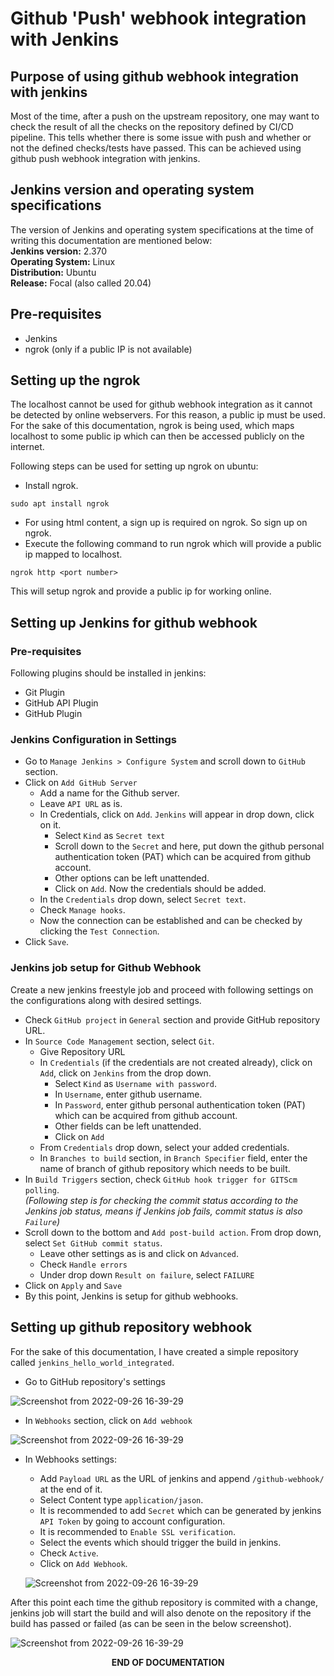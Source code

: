 # Github 'Push' webhook integration with Jenkins
## Purpose of using github webhook integration with jenkins
Most of the time, after a push on the upstream repository, one may want to check the result of all the checks on the repository defined by CI/CD pipeline. This tells whether there is some issue with push and whether or not the defined checks/tests have passed. This can be achieved using github push webhook integration with jenkins.
## Jenkins version and operating system specifications
The version of Jenkins and operating system specifications at the time of writing this documentation are mentioned below:  
**Jenkins version:** 2.370  
**Operating System:** Linux  
**Distribution:** Ubuntu  
**Release:** Focal (also called 20.04)

## Pre-requisites
- Jenkins
- ngrok (only if a public IP is not available)

## Setting up the ngrok
The localhost cannot be used for github webhook integration as it cannot be detected by online webservers. For this reason, a public ip must be used. For the sake of this documentation, ngrok is being used, which maps localhost to some public ip which can then be accessed publicly on the internet.  
  
Following steps can be used for setting up ngrok on ubuntu:
- Install ngrok.  
```
sudo apt install ngrok
```
- For using html content, a sign up is required on ngrok. So sign up on ngrok.
- Execute the following command to run ngrok which will provide a public ip mapped to localhost.  
```
ngrok http <port number>  
```  

This will setup ngrok and provide a public ip for working online.
## Setting up Jenkins for github webhook
### Pre-requisites
Following plugins should be installed in jenkins:
- Git Plugin
- GitHub API Plugin
- GitHub Plugin
### Jenkins Configuration in Settings
- Go to `Manage Jenkins > Configure System` and scroll down to `GitHub` section.  
- Click on `Add GitHub Server` 
    - Add a name for the Github server. 
    - Leave `API URL` as is. 
    - In Credentials, click on `Add`. `Jenkins` will appear in drop down, click on it. 
        - Select `Kind` as `Secret text`
        - Scroll down to the `Secret` and here, put down the github personal authentication token (PAT) which can be acquired from github account.
        - Other options can be left unattended.
        - Click on `Add`. Now the credentials should be added.
    - In the `Credentials` drop down, select `Secret text`.
    - Check `Manage hooks`.
    - Now the connection can be established and can be checked by clicking the `Test Connection`.
- Click `Save`.  
### Jenkins job setup for Github Webhook
Create a new jenkins freestyle job and proceed with following settings on the configurations along with desired settings.
- Check `GitHub project` in `General` section and provide GitHub repository URL.
- In `Source Code Management` section, select `Git`.
    - Give Repository URL
    - In `Credentials` (if the credentials are not created already), click on `Add`, click on `Jenkins` from the drop down.
        - Select `Kind` as `Username with password`. 
        - In `Username`, enter github username.
        - In `Password`, enter github personal authentication token (PAT) which can be acquired from github account.
        - Other fields can be left unattended.
        - Click on `Add`
    - From `Credentials` drop down, select your added credentials.
    - In `Branches to build` section, in `Branch Specifier` field, enter the name of branch of github repository which needs to be built.
- In `Build Triggers` section, check `GitHub hook trigger for GITScm polling`.  
 _(Following step is for checking the commit status according to the Jenkins job status, means if Jenkins job fails, commit status is also `Failure`)_  
- Scroll down to the bottom and `Add post-build action`. From drop down, select `Set GitHub commit status`.
    - Leave other settings as is and click on `Advanced`.
    - Check `Handle errors`
    - Under drop down `Result on failure`, select `FAILURE`
- Click on `Apply` and `Save`
- By this point, Jenkins is setup for github webhooks.

## Setting up github repository webhook
For the sake of this documentation, I have created a simple repository called `jenkins_hello_world_integrated`.
- Go to GitHub repository's settings  
  

![Screenshot from 2022-09-26 16-39-29](https://user-images.githubusercontent.com/99069972/192272619-657a40c5-ef9e-4a48-a2b0-17217ebcac70.png)  
  
- In `Webhooks` section, click on `Add webhook`  
  

![Screenshot from 2022-09-26 16-39-29](https://user-images.githubusercontent.com/99069972/192310841-ac0cdbd0-e515-445b-aca6-5875d5ff1583.png)  
  

- In Webhooks settings:
    - Add `Payload URL` as the URL of jenkins and append `/github-webhook/` at the end of it.
    - Select Content type `application/jason`.
    - It is recommended to add `Secret` which can be generated by jenkins `API Token` by going to account configuration.
    - It is recommended to `Enable SSL verification`.
    - Select the events which should trigger the build in jenkins.
    - Check `Active`.
    - Click on `Add Webhook`.  
      

    ![Screenshot from 2022-09-26 16-39-29](https://user-images.githubusercontent.com/99069972/192312918-03082be8-2c61-44a6-8165-dc24591db5ba.png)  
      
After this point each time the github repository is commited with a change, jenkins job will start the build and will also denote on the repository if the build has passed or failed (as can be seen in the below screenshot).
  
![Screenshot from 2022-09-26 16-39-29](https://user-images.githubusercontent.com/99069972/192314484-a761bb98-5fbe-4303-9627-d42ff1f096e1.png)  
  
<p align="center">
  <b>END OF DOCUMENTATION<b>
</p>
